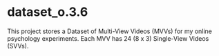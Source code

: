 # dataset_o.3.6
This project stores a Dataset of Multi-View Videos (MVVs) for my online psychology experiments. Each MVV has 24 (8 x 3) Single-View Videos (SVVs).
